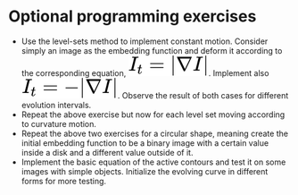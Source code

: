 
# Optional programming exercises

- Use the level-sets method to implement constant motion. Consider simply an image as the embedding function and deform it according to the corresponding equation, <img src="assets/eq1.svg">. Implement also <img src="assets/eq2.svg">. Observe the result of both cases for different evolution intervals.
- Repeat the above exercise but now for each level set moving according to curvature motion.
- Repeat the above two exercises for a circular shape, meaning create the initial embedding function to be a binary image with a certain value inside a disk and a different value outside of it.
- Implement the basic equation of the active contours and test it on some images with simple objects. Initialize the evolving curve in different forms for more testing.
